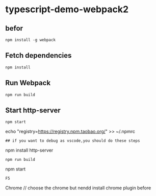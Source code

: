 # typescript-demo-webpack2

## befor

```
npm install -g webpack
```

## Fetch dependencies
```
npm install
```

## Run Webpack
```
npm run build
```

## Start http-server
```
npm start
```

echo "registry=https://registry.npm.taobao.org/" >> ~/.npmrc
```
## if you want to debug as vscode,you should do these steps
```
npm install http-server
```
npm run build
```
npm start
```
F5
```
Chrome // choose the chrome but nendd install chrome plugin before
```
